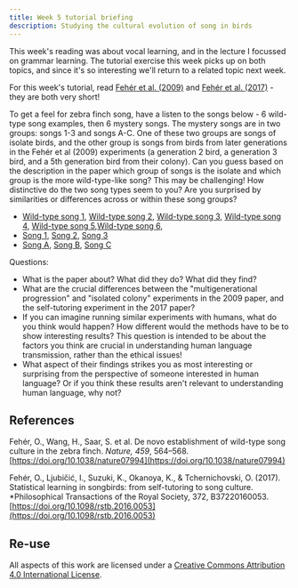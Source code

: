 ```yaml
---
title: Week 5 tutorial briefing
description: Studying the cultural evolution of song in birds
---
```


This week's reading was about vocal learning, and in the lecture I focussed on grammar learning. The tutorial exercise this week picks up on both topics, and since it's so interesting we'll return to a related topic next week. 

For this week's tutorial, read [Fehér et al. (2009)](https://doi.org/10.1038/nature07994) and [Fehér et al. (2017)](https://doi.org/10.1098/rstb.2016.0053) - they are both very short!

To get a feel for zebra finch song, have a listen to the songs below - 6 wild-type song examples, then 6 mystery songs. The mystery songs are in two groups: songs 1-3 and songs A-C. One of these two groups are songs of isolate birds, and the other group is songs from birds from later generations in the Fehér et al (2009) experiments (a generation 2 bird, a generation 3 bird, and a 5th generation bird from their colony). Can you guess based on the description in the paper which group of songs is the isolate and which group is the more wild-type-like song? This may be challenging! How distinctive do the two song types seem to you? Are you surprised by similarities or differences across or within these song groups?

- [Wild-type song 1](feher_materials/wt1.mp3), [Wild-type song 2](feher_materials/wt2.mp3), [Wild-type song 3](feher_materials/wt3.mp3), [Wild-type song 4](feher_materials/wt4.mp3), [Wild-type song 5](feher_materials/wt5.mp3),[Wild-type song 6](feher_materials/wt6.mp3),
- [Song 1](feher_materials/song1.mp3), [Song 2](feher_materials/song2.mp3), [Song 3](feher_materials/song3.mp3)
- [Song A](feher_materials/songA.mp3), [Song B](feher_materials/songB.mp3), [Song C](feher_materials/songC.mp3)

Questions:
- What is the paper about? What did they do? What did they find?
- What are the crucial differences between the "multigenerational progression" and "isolated colony" experiments in the 2009 paper, and the self-tutoring experiment in the 2017 paper?
- If you can imagine running similar experiments with humans, what do you think would happen? How different would the methods have to be to show interesting results? This question is intended to be about the factors you think are crucial in understanding human language transmission, rather than the ethical issues!
- What aspect of their findings strikes you as most interesting or surprising from the perspective of someone interested in human language? Or if you think these results aren't relevant to understanding human language, why not?

## References

Fehér, O., Wang, H., Saar, S. et al. De novo establishment of wild-type song culture in the zebra finch. *Nature, 459*, 564–568. [https://doi.org/10.1038/nature07994](https://doi.org/10.1038/nature07994)

Fehér, O.,  Ljubičić, I.,  Suzuki, K., Okanoya, K., & Tchernichovski, O. (2017). Statistical learning in songbirds: from self-tutoring to song culture. *Philosophical Transactions of the Royal Society, 372, B37220160053.[https://doi.org/10.1098/rstb.2016.0053](https://doi.org/10.1098/rstb.2016.0053)

## Re-use

All aspects of this work are licensed under a [Creative Commons Attribution 4.0 International License](http://creativecommons.org/licenses/by/4.0/).
